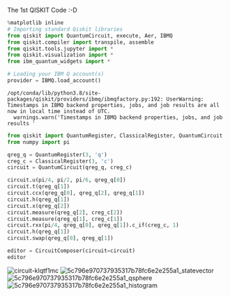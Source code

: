 The 1st QISKIT Code :-D





```python
%matplotlib inline
# Importing standard Qiskit libraries
from qiskit import QuantumCircuit, execute, Aer, IBMQ
from qiskit.compiler import transpile, assemble
from qiskit.tools.jupyter import *
from qiskit.visualization import *
from ibm_quantum_widgets import *

# Loading your IBM Q account(s)
provider = IBMQ.load_account()
```

    /opt/conda/lib/python3.8/site-packages/qiskit/providers/ibmq/ibmqfactory.py:192: UserWarning: Timestamps in IBMQ backend properties, jobs, and job results are all now in local time instead of UTC.
      warnings.warn('Timestamps in IBMQ backend properties, jobs, and job results '



```python
from qiskit import QuantumRegister, ClassicalRegister, QuantumCircuit
from numpy import pi

qreg_q = QuantumRegister(3, 'q')
creg_c = ClassicalRegister(3, 'c')
circuit = QuantumCircuit(qreg_q, creg_c)

circuit.u(pi/4, pi/2, pi/6, qreg_q[0])
circuit.t(qreg_q[1])
circuit.ccx(qreg_q[0], qreg_q[2], qreg_q[1])
circuit.h(qreg_q[1])
circuit.x(qreg_q[2])
circuit.measure(qreg_q[2], creg_c[2])
circuit.measure(qreg_q[1], creg_c[1])
circuit.rxx(pi/4, qreg_q[0], qreg_q[1]).c_if(creg_c, 1)
circuit.h(qreg_q[1])
circuit.swap(qreg_q[0], qreg_q[1])

editor = CircuitComposer(circuit=circuit)
editor
```


![circuit-klqtf1mc](https://user-images.githubusercontent.com/68530454/109530879-92e7a780-7afa-11eb-8bc2-f9ab6c76fe6d.png)
![5c796e970737935317b78fc6e2e255a1_statevector](https://user-images.githubusercontent.com/68530454/109530890-95e29800-7afa-11eb-9775-cd2fefff3f09.png)
![5c796e970737935317b78fc6e2e255a1_qsphere](https://user-images.githubusercontent.com/68530454/109530899-9844f200-7afa-11eb-8527-20752a5dbeb9.png)
![5c796e970737935317b78fc6e2e255a1_histogram](https://user-images.githubusercontent.com/68530454/109530907-9a0eb580-7afa-11eb-9ee8-17082a71caf0.png)
